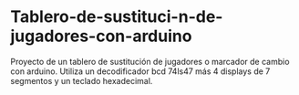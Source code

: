 # Tablero-de-sustituci-n-de-jugadores-con-arduino
Proyecto de un tablero de sustitución de jugadores o marcador de cambio con arduino. Utiliza un decodificador bcd 74ls47 más 4 displays de 7 segmentos y un teclado hexadecimal.
